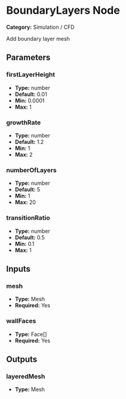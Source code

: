 
# BoundaryLayers Node

**Category:** Simulation / CFD

Add boundary layer mesh

## Parameters


### firstLayerHeight
- **Type:** number
- **Default:** 0.01
- **Min:** 0.0001
- **Max:** 1



### growthRate
- **Type:** number
- **Default:** 1.2
- **Min:** 1
- **Max:** 2



### numberOfLayers
- **Type:** number
- **Default:** 5
- **Min:** 1
- **Max:** 20



### transitionRatio
- **Type:** number
- **Default:** 0.5
- **Min:** 0.1
- **Max:** 1



## Inputs


### mesh
- **Type:** Mesh
- **Required:** Yes



### wallFaces
- **Type:** Face[]
- **Required:** Yes



## Outputs


### layeredMesh
- **Type:** Mesh




